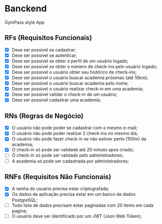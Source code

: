 # Banckend

GymPass style App

## RFs (Requisitos Funcionais)

- [x] Dese ser possível se cadastrar;
- [x] Dese ser possível se autenticar;
- [x] Dese ser possível se obter o perfil de um usuário logado;
- [x] Dese ser possível se obter o número de check-ins pelo usuário logado;
- [x] Dese ser possível o usuário obter seu histórico de check-ins;
- [x] Dese ser possível o usuário buscar academia próximas (até 10km);
- [x] Dese ser possível o usuário buscar academia pelo nome;
- [x] Dese ser possível o usuário realizar check-in em uma academia;
- [x] Dese ser possível validar o check-in de um usuário;
- [x] Dese ser possível cadastrar uma academia;

## RNs (Regras de Negócio)

- [x] O usuário não pode poder se cadastrar com o mesmo e-mail;
- [x] O usuário não pode poder realizar 2 check-ins no mesmo dia;
- [x] O usuário não pode fazer check-in se não estiver perto (100m) da academia;
- [x] O check-in só pode ser validade até 20 minuto apos criado;
- [ ] O check-in só pode ser validado pelo administradores;
- [ ] A academia só pode ser cadastrada por administradores;

## RNFs (Requisitos Não Funcionais)

- [x] A senha do usuário precisa estar criptografada;
- [x] Os dados da aplicação precisa estar em um banco de dados PostgreSQL;
- [ ] Todo lista de dados precisam estar paginadas com 20 items em cada pagina;
- [ ] O usuário deve ser identificado por um JWT (Json Web Token);
